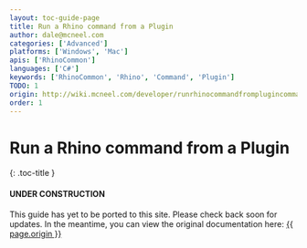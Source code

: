 ```yaml
---
layout: toc-guide-page
title: Run a Rhino command from a Plugin
author: dale@mcneel.com
categories: ['Advanced']
platforms: ['Windows', 'Mac']
apis: ['RhinoCommon']
languages: ['C#']
keywords: ['RhinoCommon', 'Rhino', 'Command', 'Plugin']
TODO: 1
origin: http://wiki.mcneel.com/developer/runrhinocommandfromplugincommand
order: 1
---
```


# Run a Rhino command from a Plugin
{: .toc-title }

<div class="bs-callout bs-callout-danger">
  <h4>UNDER CONSTRUCTION</h4>
  <p>This guide has yet to be ported to this site.  Please check back soon for updates.  
  In the meantime, you can view the original documentation here:
  <a href="{{ page.origin }}">{{ page.origin }}</a></p>
</div>
